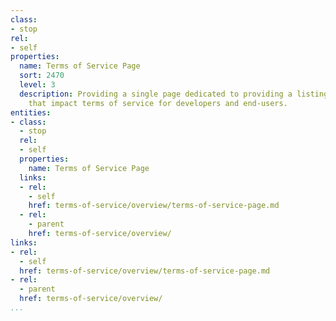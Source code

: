 ```yaml
---
class:
- stop
rel:
- self
properties:
  name: Terms of Service Page
  sort: 2470
  level: 3
  description: Providing a single page dedicated to providing a listing of elements
    that impact terms of service for developers and end-users.
entities:
- class:
  - stop
  rel:
  - self
  properties:
    name: Terms of Service Page
  links:
  - rel:
    - self
    href: terms-of-service/overview/terms-of-service-page.md
  - rel:
    - parent
    href: terms-of-service/overview/
links:
- rel:
  - self
  href: terms-of-service/overview/terms-of-service-page.md
- rel:
  - parent
  href: terms-of-service/overview/
...
```

